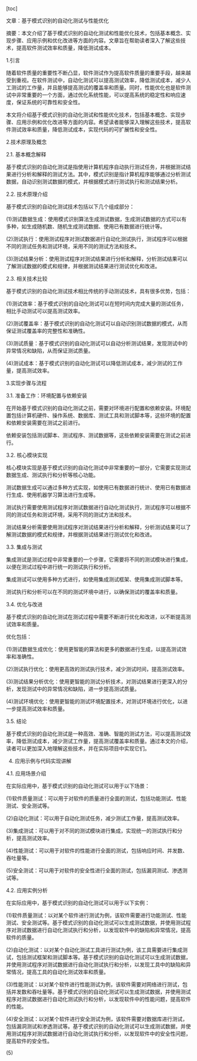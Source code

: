 
[toc]                    
                
                
文章：基于模式识别的自动化测试与性能优化

摘要：本文介绍了基于模式识别的自动化测试和性能优化技术，包括基本概念、实现步骤、应用示例和优化改进等方面的内容。文章旨在帮助读者深入了解这些技术，提高软件测试效率和质量，降低测试成本。

1.引言

随着软件质量的重要性不断凸显，软件测试作为提高软件质量的重要手段，越来越受到重视。在软件测试中，自动化测试可以提高测试效率，降低测试成本，减少人工测试的工作量，并且能够提高测试的覆盖率和质量。同时，性能优化也是软件测试中非常重要的一个方面，通过优化系统性能，可以提高系统的稳定性和响应速度，保证系统的可靠性和安全性。

本文将介绍基于模式识别的自动化测试和性能优化技术，包括基本概念、实现步骤、应用示例和优化改进等方面的内容。希望读者能够深入理解这些技术，提高软件测试效率和质量，降低测试成本，实现代码的可扩展性和安全性。

2.技术原理及概念

2.1. 基本概念解释

基于模式识别的自动化测试是指使用计算机程序自动执行测试任务，并根据测试结果进行分析和解释的测试方法。其中，模式识别是指计算机程序能够通过分析测试数据，自动识别测试数据的模式，并根据模式进行测试执行和测试结果分析。

2.2. 技术原理介绍

基于模式识别的自动化测试技术包括以下几个组成部分：

(1)测试数据生成：使用模式识别算法生成测试数据，生成测试数据的方式可以有多种，如生成随机数、随机生成测试数据、使用已有数据进行统计等。

(2)测试执行：使用测试程序对测试数据进行自动化测试执行，测试程序可以根据不同的测试任务和测试环境，采用不同的测试方法和技术。

(3)测试结果分析：使用测试程序对测试结果进行分析和解释，分析测试结果可以了解测试数据的模式和规律，并根据测试结果进行测试优化和改进。

2.3. 相关技术比较

基于模式识别的自动化测试技术相比传统的手动测试技术，具有很多优势，包括：

(1)测试效率：基于模式识别的自动化测试可以在短时间内完成大量的测试任务，相比手动测试可以提高测试效率。

(2)测试覆盖率：基于模式识别的自动化测试可以自动识别测试数据的模式，从而保证测试覆盖率的完整性和准确性。

(3)测试质量：基于模式识别的自动化测试可以自动分析测试结果，发现测试中的异常情况和缺陷，从而保证测试质量。

(4)测试成本：基于模式识别的自动化测试可以降低测试成本，减少测试的工作量，提高测试效率。

3.实现步骤与流程

3.1. 准备工作：环境配置与依赖安装

在开始基于模式识别的自动化测试之前，需要对环境进行配置和依赖安装。环境配置包括计算机硬件、操作系统、数据库、测试工具和测试脚本等，这些环境的配置和依赖安装需要在测试之前进行。

依赖安装包括测试脚本、测试程序、测试数据等，这些依赖安装需要在测试之前进行。

3.2. 核心模块实现

核心模块实现是基于模式识别的自动化测试中非常重要的一部分，它需要实现测试数据生成、测试执行和分析等核心功能。

测试数据生成可以通过多种方式实现，如使用已有数据进行统计、使用已有数据进行生成、使用机器学习算法进行生成等。

测试执行需要使用测试程序对测试数据进行自动化测试执行，测试程序可以根据不同的测试任务和测试环境，采用不同的测试方法和技术。

测试结果分析需要使用测试程序对测试结果进行分析和解释，分析测试结果可以了解测试数据的模式和规律，并根据测试结果进行测试优化和改进。

3.3. 集成与测试

集成测试是测试过程中非常重要的一个步骤，它需要将不同的测试模块进行集成，以便在测试过程中进行统一的测试执行和分析。

集成测试可以使用多种方式进行，如使用集成测试框架、使用集成测试脚本等。

测试执行和分析可以在不同的测试环境中进行，以确保测试的覆盖率和质量。

3.4. 优化与改进

基于模式识别的自动化测试在测试过程中需要不断进行优化和改进，以不断提高测试效率和质量。

优化包括：

(1)测试数据生成优化：使用更智能的算法和更多的数据进行生成，以提高测试效率和准确性。

(2)测试执行优化：使用更高效的测试执行技术，减少测试时间，提高测试效率。

(3)测试结果分析优化：使用更智能的测试分析技术，对测试结果进行更深入的分析，发现测试中的异常情况和缺陷，进一步提高测试质量。

(4)测试环境优化：使用更智能的测试环境配置技术，对测试环境进行优化，以进一步提高测试效率和质量。

3.5. 结论

基于模式识别的自动化测试是一种高效、准确、智能的测试方法，可以提高测试效率，降低测试成本，减少测试工作量，提高测试覆盖率和质量。通过本文的介绍，读者可以更加深入地理解这些技术，并在实际项目中实现它们。

4. 应用示例与代码实现讲解

4.1. 应用场景介绍

在实际应用中，基于模式识别的自动化测试可以用于以下场景：

(1)软件质量测试：可以用于对软件的质量进行全面的测试，包括功能测试、性能测试、安全测试等。

(2)自动化测试：可以用于自动化测试任务，减少测试工作量，提高测试效率。

(3)集成测试：可以用于对不同的测试模块进行集成，实现统一的测试执行和分析，提高测试效率。

(4)性能测试：可以用于对软件的性能进行全面的测试，包括响应时间、并发数、吞吐量等。

(5)安全测试：可以用于对软件的安全性进行全面的测试，包括漏洞测试、渗透测试等。

4.2. 应用实例分析

在实际应用中，基于模式识别的自动化测试可以用于以下实例：

(1)软件质量测试：以对某个软件进行测试为例，该软件需要进行功能测试、性能测试、安全测试等。基于模式识别的自动化测试可以生成测试数据，并使用测试程序对测试数据进行自动化测试执行和分析，以发现软件中的缺陷和异常情况，提高软件的质量。

(2)自动化测试：以对某个自动化测试工具进行测试为例，该工具需要进行集成测试，包括测试框架和测试脚本等。基于模式识别的自动化测试可以生成测试数据，并使用测试程序对测试数据进行自动化测试执行和分析，以发现工具中的缺陷和异常情况，提高工具的自动化测试效率和质量。

(3)性能测试：以对某个软件进行性能测试为例，该软件需要对网络进行测试，包括并发数和吞吐量等。基于模式识别的自动化测试可以生成测试数据，并使用测试程序对测试数据进行自动化测试执行和分析，以发现软件中的性能问题，提高软件的性能。

(4)安全测试：以对某个软件进行安全测试为例，该软件需要对数据库进行测试，包括漏洞测试和渗透测试等。基于模式识别的自动化测试可以生成测试数据，并使用测试程序对测试数据进行自动化测试执行和分析，以发现软件中的安全性问题，提高软件的安全性。

(5)

